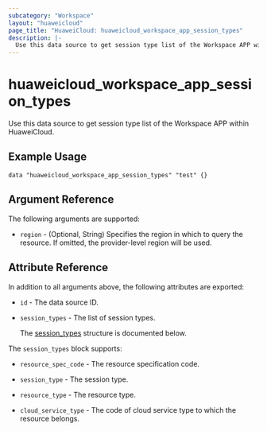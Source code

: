 ```yaml
---
subcategory: "Workspace"
layout: "huaweicloud"
page_title: "HuaweiCloud: huaweicloud_workspace_app_session_types"
description: |-
  Use this data source to get session type list of the Workspace APP within HuaweiCloud.
---
```


# huaweicloud_workspace_app_session_types

Use this data source to get session type list of the Workspace APP within HuaweiCloud.

## Example Usage

```hcl
data "huaweicloud_workspace_app_session_types" "test" {}
```

## Argument Reference

The following arguments are supported:

* `region` - (Optional, String) Specifies the region in which to query the resource.
  If omitted, the provider-level region will be used.

## Attribute Reference

In addition to all arguments above, the following attributes are exported:

* `id` - The data source ID.

* `session_types` - The list of session types.

  The [session_types](#workspace_app_session_types) structure is documented below.

<a name="workspace_app_session_types"></a>
The `session_types` block supports:

* `resource_spec_code` - The resource specification code.

* `session_type` - The session type.

* `resource_type` - The resource type.

* `cloud_service_type` - The code of cloud service type to which the resource belongs.
